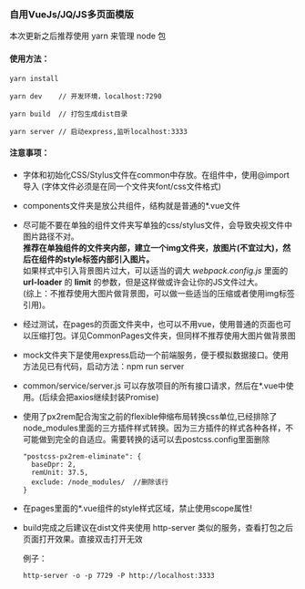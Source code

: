 ### 自用VueJs/JQ/JS多页面模版

本次更新之后推荐使用 yarn 来管理 node 包
  
#### 使用方法：

    yarn install

    yarn dev    // 开发环境，localhost:7290
    
    yarn build  // 打包生成dist目录
    
    yarn server // 启动express,监听localhost:3333

#### 注意事项：

  - 字体和初始化CSS/Stylus文件在common中存放。在组件中，使用@import导入
  (字体文件必须是在同一个文件夹font/css文件格式)
  -  components文件夹是放公共组件，结构就是普通的*.vue文件
  - 尽可能不要在单独的组件文件夹写单独的css/stylus文件，会导致央视文件中图片路径不对。 \
  **推荐在单独组件的文件夹内部，建立一个img文件夹，放图片(不宜过大)，然后在组件的style标签内部引入图片。** \
  如果样式中引入背景图片过大，可以适当的调大 *webpack.config.js* 里面的 __url-loader__ 的 __limit__ 的参数，但是这样做或许会让你的JS文件过大。\
  (综上：不推荐使用大图片做背景图，可以做一些适当的压缩或者使用img标签引用)。
  -  经过测试，在pages的页面文件夹中，也可以不用vue，使用普通的页面也可以压缩打包。详见CommonPages文件夹，但同样不推荐使用大图片做背景图
  -  mock文件夹下是使用express启动一个前端服务，便于模拟数据接口。使用方法见已有代码，启动方法：npm run server
  -  common/service/server.js 可以存放项目的所有接口请求，然后在*.vue中使用。(后续会把axios继续封装Promise)
  - 使用了px2rem配合淘宝之前的flexible伸缩布局转换css单位,已经排除了node_modules里面的三方插件样式转换。因为三方插件的样式各种各样，不可能做到完全的自适应。需要转换的话可以去postcss.config里面删除

        "postcss-px2rem-eliminate": {
          baseDpr: 2,
          remUnit: 37.5,
          exclude: /node_modules/  //删除该行
        }
        
  - 在pages里面的*.vue组件的style样式区域，禁止使用scope属性!
  - build完成之后建议在dist文件夹使用 http-server 类似的服务，查看打包之后页面打开效果。直接双击打开无效

    例子：
    
        http-server -o -p 7729 -P http://localhost:3333

